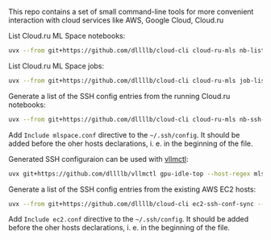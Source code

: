 This repo contains a set of small command-line tools for more convenient interaction with cloud services like AWS, Google Cloud, Cloud.ru

List Cloud.ru ML Space notebooks:
```sh
uvx --from git+https://github.com/dllllb/cloud-cli cloud-ru-mls nb-list
```

List Cloud.ru ML Space jobs:
```sh
uvx --from git+https://github.com/dllllb/cloud-cli cloud-ru-mls job-list --region SR008
```

Generate a list of the SSH config entries from the running Cloud.ru notebooks:
```sh
uvx --from git+https://github.com/dllllb/cloud-cli cloud-ru-mls nb-ssh-conf > ~/.ssh/mlspace.conf
```

Add `Include mlspace.conf` directive to the `~/.ssh/config`. It should be added before the oher hosts declarations, i. e. in the beginning of the file.

Generated SSH configuraion can be used with [vllmctl](https://github.com/Adefful/vllmctl):
```sh
uvx git+https://github.com/dllllb/vllmctl gpu-idle-top --host-regex mlspace-.+
```

Generate a list of the SSH config entries from the existing AWS EC2 hosts:
```sh
uvx --from git+https://github.com/dllllb/cloud-cli ec2-ssh-conf-sync --dump --create > ~/.ssh/ec2.conf
```
Add `Include ec2.conf` directive to the `~/.ssh/config`. It should be added before the oher hosts declarations, i. e. in the beginning of the file.
